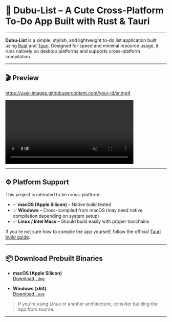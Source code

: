 # 🐾 Dubu-List – A Cute Cross-Platform To-Do App Built with Rust & Tauri

---

**Dubu-List** is a simple, stylish, and lightweight to-do list application built using [Rust](https://www.rust-lang.org/) and [Tauri](https://tauri.app). Designed for speed and minimal resource usage, it runs natively on desktop platforms and supports cross-platform compilation.

---

## 🎬 Preview

https://user-images.githubusercontent.com/your-id/sr.mp4  
<!-- Alternatively, embed as a video below (not guaranteed to work inline on GitHub) -->

<video src="sr.mp4" width="400" controls autoplay muted loop></video>

---

## ⚙️ Platform Support

This project is intended to be cross-platform:

- ✅ **macOS (Apple Silicon)** – Native build tested  
- ✅ **Windows** – Cross-compiled from macOS (may need native compilation depending on system setup)  
- ✅ **Linux / Intel Macs** – Should build easily with proper toolchains  

If you're not sure how to compile the app yourself, follow the official [Tauri build guide](https://v2.tauri.app/).

---

## 📦 Download Prebuilt Binaries

- **macOS (Apple Silicon)**  
  [Download `.dmg`](https://github.com/AhmedBoin/dubu-list/releases/download/v0.1.0/dubulist_0.1.0_aarch64.dmg)

- **Windows (x64)**  
  [Download `.exe`](https://github.com/AhmedBoin/dubu-list/releases/download/v0.1.0/dubulist_0.1.0_x64-setup.exe)

> If you're using Linux or another architecture, consider building the app from source.

---